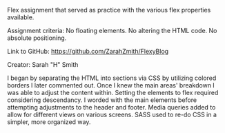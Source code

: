 Flex assignment that served as practice with the various flex properties available.

Assignment criteria: No floating elements. No altering the HTML code. No absolute positioning.

Link to GitHub: https://github.com/ZarahZmith/FlexyBlog

Creator: Sarah "H" Smith

I began by separating the HTML into sections via CSS by utilizing colored borders I later commented out. Once I knew the main areas' breakdown I was able to adjust the content within. Setting the elements to flex required considering descendancy. I worded with the main elements before attempting adjustments to the header and footer. Media queries added to allow for different views on various screens. SASS used to re-do CSS in a simpler, more organized way.
